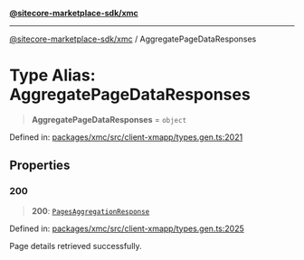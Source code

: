 [**@sitecore-marketplace-sdk/xmc**](../README.md)

***

[@sitecore-marketplace-sdk/xmc](../README.md) / AggregatePageDataResponses

# Type Alias: AggregatePageDataResponses

> **AggregatePageDataResponses** = `object`

Defined in: [packages/xmc/src/client-xmapp/types.gen.ts:2021](https://github.com/Sitecore/sitecore-marketplace-sdk/blob/af886e6134b8d1079ef5b8ef70b7eb2f1d9c8aeb/packages/xmc/src/client-xmapp/types.gen.ts#L2021)

## Properties

### 200

> **200**: [`PagesAggregationResponse`](PagesAggregationResponse.md)

Defined in: [packages/xmc/src/client-xmapp/types.gen.ts:2025](https://github.com/Sitecore/sitecore-marketplace-sdk/blob/af886e6134b8d1079ef5b8ef70b7eb2f1d9c8aeb/packages/xmc/src/client-xmapp/types.gen.ts#L2025)

Page details retrieved successfully.
